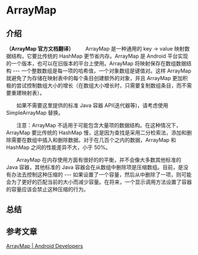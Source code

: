 # ArrayMap

## 介绍
**（ArrayMap 官方文档翻译）**
　　ArrayMap 是一种通用的 key -> value 映射数据结构，它要比传统的 HashMap 更节省内存。ArrayMap 是 Android 平台实现的一个版本，也可以在旧版本的平台上使用。ArrayMap 将映射保存在数组数据结构 --- 一个整数数组是每一项的哈希值，一个对象数组是键值对。这样 ArrayMap 就避免了为存储在映射表中的每个条目创建额外的对象，并且 ArrayMap 更加积极的尝试控制数组大小的增长（在数组大小增长时，只需要复制数组条目，而不需要重建映射表）。

　　如果不需要这里提供的标准 Java 容器 API(迭代器等)，请考虑使用 SimpleArrayMap 替换。

　　注意：ArrayMap 不适用于可能包含大量项的数据结构。在这种情况下，ArrayMap 要比传统的 HashMap 慢，这是因为查找是采用二分检索法，添加和删除需要在数组中插入和删除数据。对于在几百个之内的数据，ArrayMap 和 HashMap 之间的性能差异不大，小于 50%。

　　ArrayMap 在内存使用方面有很好的的平衡，并不会像大多数其他标准的 Java 容器，其他标准的 Java 容器会在从数组中删除项是压缩数组。目前，是没有办法去控制这种压缩的 --- 如果设置了一个容量，然后从中删除了一项，则可能会为了更好的匹配当前的大小而减少容量。在将来，一个显示调用方法设置了容器的容量应该会禁止这种压缩的行为。

## 总结



## 参考文章
[ArrayMap | Android Developers](https://developer.android.google.cn/reference/kotlin/androidx/collection/ArrayMap)